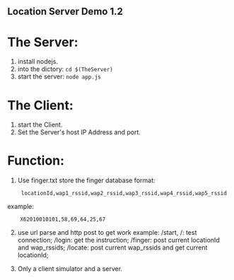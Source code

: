Location Server Demo 1.2
-------------------

# The Server:
1. install nodejs.
2. into the dictory: `cd $(TheServer)`
3. start the server: `node app.js`

# The Client:
1. start the Client.
2. Set the Server's host IP Address and port.


# Function:
1. Use finger.txt store the finger database
format:

        locationId,wap1_rssid,wap2_rssid,wap3_rssid,wap4_rssid,wap5_rssid

example:

        X62010010101,58,69,64,25,67

2. use url parse and http post to get work
example:
/start, /: test connection;
/login: get the instruction;
/finger: post current locationId and wap_rssids;
/locate: post current wap_rssids and get current locationId;

3. Only a client simulator and a server.
